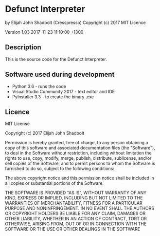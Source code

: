 # Defunct Interpreter

by Elijah John Shadbolt (Cresspresso)
Copyright (c) 2017    MIT Licence

Version 1.03
2017-11-23 11:10:00 +1300

## Description

This is the source code for the Defunct Interpreter.

## Software used during development

- Python 3.6                   - runs the code
- Visual Studio Community 2017 - text editor and IDE
- PyInstaller 3.3              - to create the binary .exe

## Licence

MIT License

Copyright (c) 2017 Elijah John Shadbolt

Permission is hereby granted, free of charge, to any person obtaining a copy
of this software and associated documentation files (the "Software"), to deal
in the Software without restriction, including without limitation the rights
to use, copy, modify, merge, publish, distribute, sublicense, and/or sell
copies of the Software, and to permit persons to whom the Software is
furnished to do so, subject to the following conditions:

The above copyright notice and this permission notice shall be included in all
copies or substantial portions of the Software.

THE SOFTWARE IS PROVIDED "AS IS", WITHOUT WARRANTY OF ANY KIND, EXPRESS OR
IMPLIED, INCLUDING BUT NOT LIMITED TO THE WARRANTIES OF MERCHANTABILITY,
FITNESS FOR A PARTICULAR PURPOSE AND NONINFRINGEMENT. IN NO EVENT SHALL THE
AUTHORS OR COPYRIGHT HOLDERS BE LIABLE FOR ANY CLAIM, DAMAGES OR OTHER
LIABILITY, WHETHER IN AN ACTION OF CONTRACT, TORT OR OTHERWISE, ARISING FROM,
OUT OF OR IN CONNECTION WITH THE SOFTWARE OR THE USE OR OTHER DEALINGS IN THE
SOFTWARE


